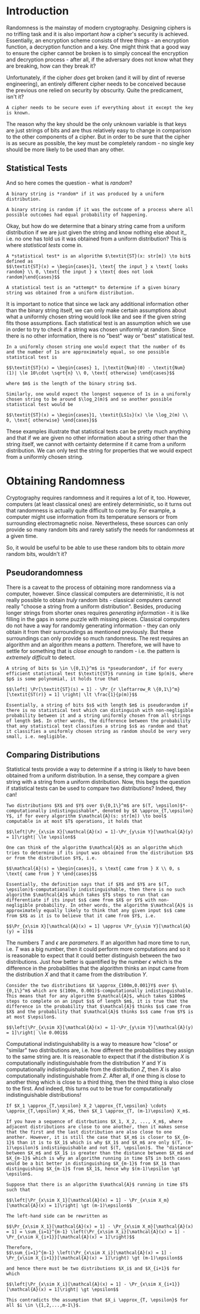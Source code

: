 # Introduction
Randomness is the mainstay of modern cryptography. Designing ciphers is no trifling task and it is also important *how* a cipher's security is achieved. Essentially, an encryption scheme consists of three things - an encryption function, a decryption function and a key. One might think that a good way to ensure the cipher cannot be broken is to simply conceal the encryption and decryption process - after all, if the adversary does not know what they are breaking, how can they break it? 

Unfortunately, if the cipher *does* get broken (and it will by dint of reverse engineering), an entirely different cipher needs to be conceived because the previous one relied on security by obscurity. Quite the predicament, isn't it? 

```admonish warning title="Kerckhoff's Principle"
A cipher needs to be secure even if everything about it except the key is known. 
```

The reason why the key should be the only unknown variable is that keys are just strings of bits and are thus relatively easy to change in comparison to the other components of a cipher. But in order to be sure that the cipher is as secure as possible, the key must be completely random - no single key should be more likely to be used than any other.

## Statistical Tests
And so here comes the question - what is *random*? 

```admonish danger title="Definition: Randomness"
A binary string is *random* if it was produced by a uniform distribution.
```

```admonish tip title="Definition Breakdown"
A binary string is random if it was the outcome of a process where all possible outcomes had equal probability of happening.
```

Okay, but how do we determine that a binary string came from a uniform distribution if we are just given the string and know nothing else about it,, i.e. no one has told us it was obtained from a uniform distribution? This is where *statistical tests* come in.

~~~admonish danger title="Definition: Statistical Test"
A *statistical test* is an algorithm $\textit{ST}(x: str[m]) \to bit$ defined as
$$\textit{ST}(x) = \begin{cases}1, \text{ the input } x \text{ looks random} \\ 0, \text{ the input } x \text{ does not look random}\end{cases}$$
~~~

```admonish tip title="Definition Breakdown"
A statistical test is an *attempt* to determine if a given binary string was obtained from a uniform distribution.
```

It is important to notice that since we lack any additional information other than the binary string itself, we can only make certain assumptions about what a uniformly chosen string would look like and see if the given string fits those assumptions. Each statistical test is an assumption which we use in order to try to check if a string was chosen uniformly at random. Since there is no other information, there is no "best" way or "best" statistical test.

```admonish example title="Example: Statistical Tests"
In a uniformly chosen string one would expect that the number of 0s and the number of 1s are approximately equal, so one possible statistical test is

$$\textit{ST}(x) = \begin{cases} 1, |\textit{Num}(0) - \textit{Num}(1)| \le 10\cdot \sqrt{n} \\ 0, \text{ otherwise} \end{cases}$$

where $m$ is the length of the binary string $x$.

Similarly, one would expect the longest sequence of 1s in a uniformly chosen string to be around $\log_2(m)$ and so another possible statistical test would be

$$\textit{ST}(x) = \begin{cases}1, \textit{LS1s}(x) \le \log_2(m) \\ 0, \text{ otherwise} \end{cases}$$
```

These examples illustrate that statistical tests can be pretty much anything and that if we are given no other information about a string other than the string itself, we cannot with certainty determine if it came from a uniform distribution. We can only test the string for properties that we would expect from a uniformly chosen string.

# Obtaining Randomness
Cryptography requires randomness and it requires a lot of it, too. However, computers (at least classical ones) are entirely deterministic, so it turns out that randomness is actually quite difficult to come by. For example, a computer might use information from its temperature sensors or from surrounding electromagnetic noise. Nevertheless, these sources can only provide so many random bits and rarely satisfy the needs for randomness at a given time. 

So, it would be useful to be able to use these random bits to obtain *more* random bits, wouldn't it? 

## Pseudorandomness
There is a caveat to the process of obtaining more randomness via a computer, however. Since classical computers are deterministic, it is not really possible to obtain *truly* random bits - classical computers cannot really "choose a string from a uniform distribution". Besides, producing longer strings from shorter ones requires *generating information* - it is like filling in the gaps in some puzzle with missing pieces. Classical computers do not have a way for randomly generating information - they can only obtain it from their surroundings as mentioned previously. But these surroundings can only provide so much randomness. The rest requires an algorithm and an algorithm means a *pattern*. Therefore, we will have to settle for something that is *close enough* to random - i.e. the pattern is *extremely difficult* to detect.

```admonish danger title="Definition: Pseudorandomness"
A string of bits $s \in \{0,1\}^m$ is *pseudorandom*, if for every efficient statistical test $\textit{ST}$ running in time $p(m)$, where $p$ is some polynomial, it holds true that

$$\left| \Pr[\textit{ST}(s) = 1] - \Pr_{r \leftarrow_R \{0,1\}^m}[\textit{ST(r)} = 1] \right| \lt \frac{1}{p(m)}$$
```

```admonish tip title="Definition Breakdown"
Essentially, a string of bits $s$ with length $m$ is pseudorandom if there is no statistical test which can distinguish with non-negligible probability between it and a string uniformly chosen from all strings of length $m$. In other words, the difference between the probability that any statistical test classifies a string $s$ as random and that it classifies a uniformly chosen string as random should be very very small, i.e. negligible.
```

## Comparing Distributions
Statistical tests provide a way to determine if a string is likely to have been obtained from a uniform distribution. In a sense, they compare a given string with a string from a uniform distribution. Now, this begs the question if statistical tests can be used to compare two distributions? Indeed, they can!

```admonish danger title="Definition: Computational Indistinguishability"
Two distributions $X$ and $Y$ over $\{0,1\}^m$ are $(T, \epsilon)$*-computationally indistinguishable*, denoted by $X \approx_{T,\epsilon} Y$, if for every algorithm $\mathcal{A}(s: str[m]) \to bool$ computable in at most $T$ operations, it holds that

$$\left|\Pr_{x\sim X}[\mathcal{A}(x) = 1]-\Pr_{y\sim Y}[\mathcal{A}(y) = 1]\right| \le \epsilon$$
```

```admonish tip title="Definition Breakdown"
One can think of the algorithm $\mathcal{A}$ as an algorithm which tries to determine if its input was obtained from the distribution $X$ or from the distribution $Y$, i.e.

$$\mathcal{A}(s) = \begin{cases}1, s \text{ came from } X \\ 0, s \text{ came from } Y \end{cases}$$

Essentially, the definition says that if $X$ and $Y$ are $(T, \epsilon)$-computationally indistinguishable, then there is no such algorithm $\mathcal{A}$ which takes $T$ steps to run that can differentiate if its input $s$ came from $X$ or $Y$ with non-negligible probability. In other words, the algorithm $\mathcal{A}$ is approximately equally likely to think that any given input $s$ came from $X$ as it is to believe that it came from $Y$, i.e.

$$\Pr_{x\sim X}[\mathcal{A}(x) = 1] \approx \Pr_{y\sim Y}[\mathcal{A}(y) = 1]$$
```

The numbers $T$ and $\epsilon$ are *parameters*. If an algorithm had more time to run, i.e. $T$ was a big number, then it could perform more computations and so it is reasonable to expect that it could better distinguish between the two distributions. Just *how* better is quantified by the number $\epsilon$ which is the difference in the probabilities that the algorithm thinks an input came from the distribution $X$ and that it came from the distribution $Y$. 

```admonish example
Consider the two distributions $X \approx_{100m,0.001}Y$ over $\{0,1\}^m$ which are $(100m, 0.001)$-computationally indistinguishable. This means that for any algorithm $\mathcal{A}$, which takes $100m$ steps to complete on an input $s$ of length $m$, it is true that the difference in the probability that $\mathcal{A}$ thinks $s$ came from $X$ and the probability that $\mathcal{A}$ thinks $s$ came from $Y$ is at most $\epsilon$.

$$\left|\Pr_{x\sim X}[\mathcal{A}(x) = 1]-\Pr_{y\sim Y}[\mathcal{A}(y) = 1]\right| \le 0.001$$
```

Computational indistinguishability is a way to measure how "close" or "similar" two distributions are, i.e. how different the probabilities they assign to the same string are. It is reasonable to expect that if the distribution $X$ is computationally indistinguishable from the distribution $Y$ and $Y$ is computationally indistinguishable from the distribution $Z$, then $X$ is also computationally indistinguishable from $Z$. After all, if one thing is close to another thing which is close to a third thing, then the third thing is also close to the first. And indeed, this turns out to be true for computationally indistinguishable distributions!

```admonish abstract title="Theorem: Triangle Inequality for Computational Indistinguishability"
If $X_1 \approx_{T,\epsilon} X_2 \approx_{T,\epsilon} \cdots \approx_{T,\epsilon} X_m$, then $X_1 \approx_{T, (m-1)\epsilon} X_m$.
```

```admonish tip title="Theorem Breakdown"
If you have a sequence of distrbutions $X_1, X_2, ..., X_m$, where adjacent distributions are close to one another, then it makes sense that the first and the last distribution are also close to one another. However, it is still the case that $X_m$ is closer to $X_{m-1}$ than it is to $X_1$ which is why $X_1$ and $X_m$ are only $(T, (m-1)\epsilon)$ indistinguishable and not $(T, \epsilon)$. The "distance" between $X_m$ and $X_1$ is greater than the distance between $X_m$ and $X_{m-1}$ which is why an algorithm running in time $T$ in both cases would be a bit better in distinguishing $X_{m-1}$ from $X_1$ than distinguishing $X_{m-1}$ from $X_1$, hence why $(m-1)\epsilon \gt \epsilon$.
```

```admonish check collapsible=true title="Proof: Triangle Inequality for Computational Indistinguishability"
Suppose that there is an algorithm $\mathcal{A}$ running in time $T$ such that

$$\left|\Pr_{x\sim X_1}[\mathcal{A}(x) = 1] - \Pr_{x\sim X_m}[\mathcal{A}(x) = 1]\right| \gt (m-1)\epsilon$$

The left-hand side can be rewritten as

$$\Pr_{x\sim X_1}[\mathcal{A}(x) = 1] - \Pr_{x\sim X_m}[\mathcal{A}(x) = 1] = \sum_{i=1}^{m-1} \left(\Pr_{x\sim X_i}[\mathcal{A}(x) = 1] - \Pr_{x\sim X_{i+1}}[\mathcal{A}(x) = 1]\right)$$

Therefore, 
$$\sum_{i=1}^{m-1} \left(\Pr_{x\sim X_i}[\mathcal{A}(x) = 1] - \Pr_{x\sim X_{i+1}}[\mathcal{A}(x) = 1]\right) \gt (m-1)\epsilon$$

and hence there must be two distributions $X_i$ and $X_{i+1}$ for which

$$\left|\Pr_{x\sim X_i}[\mathcal{A}(x) = 1] - \Pr_{x\sim X_{i+1}}[\mathcal{A}(x) = 1]\right| \gt \epsilon$$

This contradicts the assumption that $X_i \approx_{T, \epsilon}$ for all $i \in \{1,2,...,m-1\}$.
```






